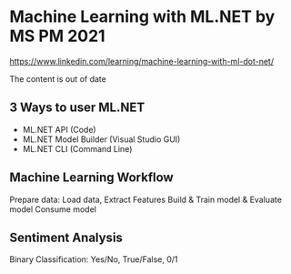 # Machine Learning with ML.NET by MS PM 2021
https://www.linkedin.com/learning/machine-learning-with-ml-dot-net/

The content is out of date



## 3 Ways to user ML.NET
- ML.NET API (Code)
- ML.NET Model Builder (Visual Studio GUI)
- ML.NET CLI (Command Line) 


## Machine Learning Workflow
Prepare data: Load data, Extract Features
Build & Train model & Evaluate model
Consume model


## Sentiment Analysis
Binary Classification: Yes/No, True/False, 0/1
